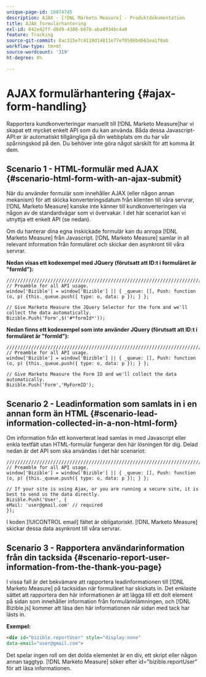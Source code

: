 ```yaml
---
unique-page-id: 18874745
description: AJAX - [!DNL Marketo Measure] - Produktdokumentation
title: AJAX formulärhantering
exl-id: 042e42ff-d8d9-4380-b878-aba4934bc4a0
feature: Tracking
source-git-commit: 8ac315e7c4110d14811e77ef0586bd663ea1f8ab
workflow-type: tm+mt
source-wordcount: '319'
ht-degree: 0%

---
```


# AJAX formulärhantering {#ajax-form-handling}

Rapportera kundkonverteringar manuellt till [!DNL Marketo Measure]har vi skapat ett mycket enkelt API som du kan använda. Båda dessa Javascript-API:er är automatiskt tillgängliga på din webbplats om du har vår spårningskod på den. Du behöver inte göra något särskilt för att komma åt dem.

## Scenario 1 - HTML-formulär med AJAX {#scenario-html-form-with-an-ajax-submit}

När du använder formulär som innehåller AJAX (eller någon annan mekanism) för att skicka konverteringsdatum från klienten till våra servrar, [!DNL Marketo Measure] kanske inte känner till kundkonverteringen via någon av de standardvägar som vi övervakar. I det här scenariot kan vi utnyttja ett enkelt API (se nedan).

Om du hanterar dina egna inskickade formulär kan du anropa [!DNL Marketo Measure] från Javascript. [!DNL Marketo Measure] samlar in all relevant information från formuläret och skickar den asynkront till våra servrar.

**Nedan visas ett kodexempel med JQuery (förutsatt att ID:t i formuläret är &quot;formId&quot;):**

```jquery
///////////////////////////////////////////////////////////////////////  
// Preamble for all API usage.  
window['Bizible'] = window['Bizible'] || { _queue: [], Push: function (o, p) {this._queue.push({ type: o, data: p }); } };  
  
// Give Marketo Measure the JQuery Selector for the form and we'll collect the data automatically.  
Bizible.Push('Form',$('#*formId*'));
```

**Nedan finns ett kodexempel som inte använder JQuery (förutsatt att ID:t i formuläret är &quot;formId&quot;):**

```jquery
///////////////////////////////////////////////////////////////////////  
// Preamble for all API usage.  
window['Bizible'] = window['Bizible'] || { _queue: [], Push: function (o, p) {this._queue.push({ type: o, data: p }); } };  
  
// Give Marketo Measure the Form ID and we'll collect the data automatically.
Bizible.Push('Form','MyFormID');
```

## Scenario 2 - Leadinformation som samlats in i en annan form än HTML {#scenario-lead-information-collected-in-a-non-html-form}

Om information från ett konverterat lead samlas in med Javascript eller enkla textfält utan HTML-formulär fungerar den här lösningen för dig. Delad nedan är det API som ska användas i det här scenariot:

```jquery
///////////////////////////////////////////////////////////////////////  
// Preamble for all API usage.  
window['Bizible'] = window['Bizible'] || { _queue: [], Push: function (o, p) {this._queue.push({ type: o, data: p }); } };  
  
// If your site is using Ajax, or you are running a secure site, it is best to send us the data directly.  
Bizible.Push('User', {
eMail: 'user@gmail.com' // required  
});  
```

I koden [!UICONTROL email] fältet är obligatoriskt. [!DNL Marketo Measure] skickar dessa data asynkront till våra servrar.

## Scenario 3 - Rapportera användarinformation från din tacksida {#scenario-report-user-information-from-the-thank-you-page}

I vissa fall är det bekvämare att rapportera leadinformationen till [!DNL Marketo Measure] på tacksidan när formuläret har skickats in. Det enklaste sättet att rapportera den här informationen är att lägga till ett dolt element på sidan som innehåller information från formulärinlämningen, och [!DNL Bizible.js] kommer att läsa den här informationen när sidan med tack har lästs in.

**Exempel:**

```html
<div id="bizible.reportUser" style="display:none"  
data-email="user@gmail.com">  
```

Det spelar ingen roll om det dolda elementet är en div, ett skript eller någon annan taggtyp. [!DNL Marketo Measure] söker efter id=&quot;bizible.reportUser&quot; för att läsa informationen.
